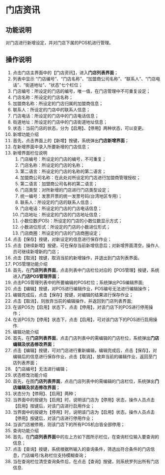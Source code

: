# 门店资讯

## 功能说明

对门店进行新增设定，并对门店下属的POS机进行管理。

## 操作说明

1.	点击门店主界面中的【门店资讯】，进入**门店列表界面**；
2.	列表中显示 “门店编号”、“门店名称”、“加盟商公司名称”、“联系人”、“门店电话”、“街道地址”、“状态”七个栏位；
  1. 门店编号：所设定的门店的编号，唯一值，在门店管理中不可重复设定；
  2. 门店名称：所设定的门店名称；
  3. 加盟商名称：所设定的门店归属的加盟商信息；
  4. 联系人：所设定的门店中的联系人信息；
  5. 门店电话：所设定的门店中的门店电话信息；
  6. 街道地址：所设定的门店中的门店街道地址信息；
  7. 状态：当前门店的状态，分为【启用】、【停用】两种状态，可以变更。
3.	新增功能介绍
  1. 首先，点击界面上的【新增】按键，系统弹出**门店新增界面**；
  2. 在新增界面中录入所要新增的门店信息；
  3. 新增界面栏位说明
     1. 门店编号：所设定的门店的编号，不可重复；
     2. 门店名称：所设定的门店的名称；
     3. 第二语言：所设定的门店的名称的第二语言；
     4. 加盟商公司名称：在此处对所设定的门店进行加盟商管理授权；
     5. 第二语言：加盟商公司名称的第二语言；
     6. 门店类型：对所新增的门店进行门店类型设定；
     7. 统一编号：发票开票的统一发票号码(台湾地区专用)；
     8. 联系人：所设定的门店的联系人信息；
     9. 门店电话：所设定的门店的门店电话信息；
     10. 门店地址：所设定的门店的门店地址信息；
     11. 小数位数(POS)：所设定的门店的小数位数显示方式；
     12. 小数进位形式：所设定的门店的小数进位形式；
     13. 门店商圈：所设定的门店的门店商圈设定；
   4. 点击【保存】按键，对新设定的信息进行保存作业；
   5. 点击【继续新增】按键，可在保存当前新增信息后；对新增界面清空，操作人员可继续新增新的门店；
   6. 点击【取消】按键，取消当前的新增操作，并退出到门店列表界面。
4.	POS管理功能介绍
  1. 首先，在**门店列表界面**，点击列表中门店栏位对应的【POS管理】按键，系统进入**门店POS管理界面**；
  2. 点击POS管理列表中的所要编辑的POS栏位；系统弹出POS编辑界面;
  3. 点击【编辑】按键，对POS进行编辑作业，POS编号无法进行编辑操作；
  4. 编辑完成后，点击【保存】按键，对编辑的结果进行保存作业；
  5. 点击【取消】，则放弃当前的编辑操作，并返回到门店列表界面;
  6. 在该POS为【启用】状态下，点击【停用】，对该门店下的POS进行停用操作；
  7. 在该POS为【停用】状态下，点击【启用】，可对该门店下的POS进行启用操作.
5.	编辑功能介绍
  1. 首先，在**门店列表界面**，点击门店列表中的需编辑的门店栏位，系统弹出**门店编辑及状态修改界面**；
  2. 点击【编辑】按键，可对门店进行重新编辑，编辑完成后，点击【保存】，对编辑后的信息进行保存作业，点击【取消】，放弃当前的编辑作业，返回至门店列表界面；
  3. 【门店编号】无法进行编辑；
6.	状态修改功能介绍
  1. 首先，在图**门店列表界面**，点击门店列表中的需编辑的门店栏位，系统弹出**门店编辑及状态修改界面**；
  2. 状态分为【停用】、【启用】两种；
  3. 当界面中的按键为【启用】时，说明该门店为【停用】状态，操作人员点击【启用】按键后，对该门店进行启用作业；
  4. 当界面中的按键为【停用】时，说明该门店为【启用】状态，操作人员点击【停用】按键后，对该门店进行停用作业；
  5. 当该门店被停用，则该门店下的所有POS机台皆全部停用；
7.	查询功能介绍
  1. 首先，在**门店列表界面**中的左上方如下图所示栏位，在查询栏位输入要查询的信息；
  2. 点击【查询】按键，系统根据所输入的查询条件，筛选出符合条件的门店信息，门店编号/名称栏位支持模糊查询；
  3. 当在查询栏位清空查询条件后，在点击【查询】按键，则系统罗列出所有门店信息.
